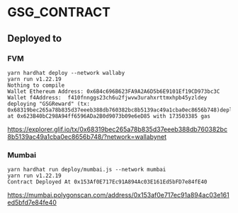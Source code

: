 # GSG_CONTRACT


## Deployed to

### FVM
```
yarn hardhat deploy --network wallaby
yarn run v1.22.19
Nothing to compile
Wallet Ethereum Address: 0x6B4c696B623FA9A2A6D5b6E9101Ef19CD973bc3C
Wallet f4Address:  f410fnnggs23ch6u2fjwvw3urahxrttmxhpb45yzldey
deploying "GSGReward" (tx: 0x68319bec265a78b835d37eeeb388db760382bc8b5139ac49a1cba0ec8656b748)deployed at 0x623B40bC298A94ff6596ADa2B0d9073b09e6eD85 with 173503385 gas
```
<a href="https://explorer.glif.io/tx/0x68319bec265a78b835d37eeeb388db760382bc8b5139ac49a1cba0ec8656b748/?network=wallabynet">https://explorer.glif.io/tx/0x68319bec265a78b835d37eeeb388db760382bc8b5139ac49a1cba0ec8656b748/?network=wallabynet</a>


### Mumbai
```
yarn hardhat run deploy/mumbai.js --network mumbai
yarn run v1.22.19
Contract Deployed At 0x153Af0E717Ec91A894Ac03E161Ed5bFD7e84fE40
```
<a href="https://mumbai.polygonscan.com/address/0x153af0e717ec91a894ac03e161ed5bfd7e84fe40">https://mumbai.polygonscan.com/address/0x153af0e717ec91a894ac03e161ed5bfd7e84fe40</a>
